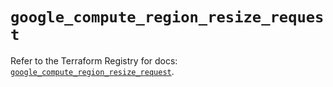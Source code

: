 # `google_compute_region_resize_request`

Refer to the Terraform Registry for docs: [`google_compute_region_resize_request`](https://registry.terraform.io/providers/hashicorp/google-beta/6.23.0/docs/resources/google_compute_region_resize_request).

